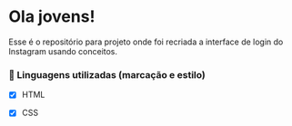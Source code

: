 # Ola jovens! 

Esse é o repositório para projeto onde foi recriada a interface de login do Instagram usando conceitos.

### 🎲 Linguagens utilizadas (marcação e estilo)
- [x] HTML
- [x] CSS


